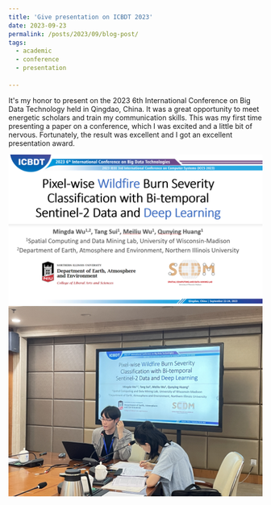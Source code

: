 ```yaml
---
title: 'Give presentation on ICBDT 2023'
date: 2023-09-23
permalink: /posts/2023/09/blog-post/
tags:
  - academic
  - conference
  - presentation

---
```


It's my honor to present on the 2023 6th International Conference on Big Data Technology held in Qingdao, China. It was a great opportunity to meet 
energetic scholars and train my communication skills. This was my first time presenting a paper on a conference, which I was excited and a little bit 
of nervous. Fortunately, the result was excellent and I got an excellent presentation award. 

<img src='/images/icbdt.png'>

<img src='/images/icbdt.jpg'>